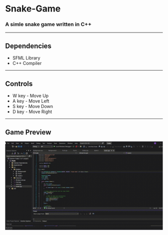 # Snake-Game

### A simle snake game written in C++

---

## Dependencies
- SFML Library
- C++ Compiler

---

## Controls
- W key - Move Up
- A key - Move Left
- S key - Move Down
- D key - Move Right

---

## Game Preview

![](https://github.com/Karansemwal/Snake-Game/blob/main/img/Snake-Game-Clip.gif)
